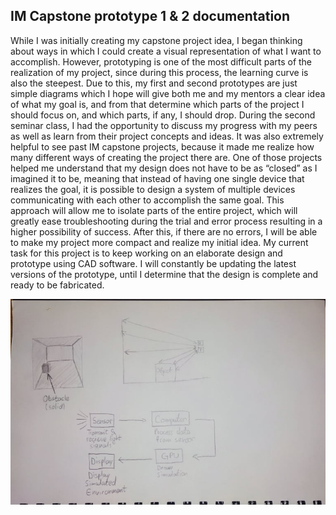 ## IM Capstone prototype 1 & 2 documentation

While I was initially creating my capstone project idea, I began thinking about ways in which I could create a visual representation of what I want to accomplish. However, prototyping is one of the most difficult parts of the realization of my project, since during this process, the learning curve is also the steepest. Due to this, my first and second prototypes are just simple diagrams which I hope will give both me and my mentors a clear idea of what my goal is, and from that determine which parts of the project I should focus on, and which parts, if any, I should drop. During the second seminar class, I had the opportunity to discuss my progress with my peers as well as learn from their project concepts and ideas. It was also extremely helpful to see past IM capstone projects, because it made me realize how many different ways of creating the project there are. One of those projects helped me understand that my design does not have to be as “closed” as I imagined it to be, meaning that instead of having one single device that realizes the goal, it is possible to design a system of multiple devices communicating with each other to accomplish the same goal. This approach will allow me to isolate parts of the entire project, which will greatly ease troubleshooting during the trial and error process resulting in a higher possibility of success. After this, if there are no errors, I will be able to make my project more compact and realize my initial idea. My current task for this project is to keep working on an elaborate design and prototype using CAD software. I will constantly be updating the latest versions of the prototype, until I determine that the design is complete and ready to be fabricated.

![](pro.jpg)
